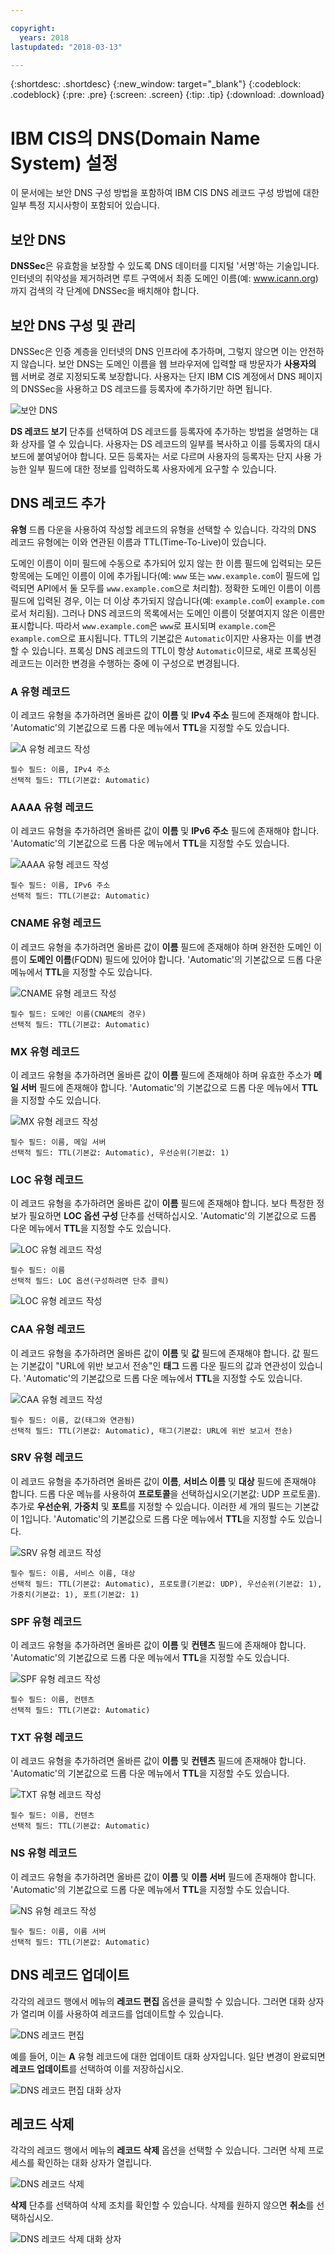 ```yaml
---

copyright:
  years: 2018
lastupdated: "2018-03-13"

---
```


{:shortdesc: .shortdesc}
{:new_window: target="_blank"}
{:codeblock: .codeblock}
{:pre: .pre}
{:screen: .screen}
{:tip: .tip}
{:download: .download}

# IBM CIS의 DNS(Domain Name System) 설정

이 문서에는 보안 DNS 구성 방법을 포함하여 IBM CIS DNS 레코드 구성 방법에 대한 일부 특정 지시사항이 포함되어 있습니다. 

## 보안 DNS

**DNSSec**은 유효함을 보장할 수 있도록 DNS 데이터를 디지털 '서명'하는 기술입니다. 인터넷의 취약성을 제거하려면 루트 구역에서 최종 도메인 이름(예: www.icann.org)까지 검색의 각 단계에 DNSSec을 배치해야 합니다. 

## 보안 DNS 구성 및 관리 

DNSSec은 인증 계층을 인터넷의 DNS 인프라에 추가하며, 그렇지 않으면 이는 안전하지 않습니다. 보안 DNS는 도메인 이름을 웹 브라우저에 입력할 때 방문자가 **사용자의** 웹 서버로 경로 지정되도록 보장합니다. 사용자는 단지 IBM CIS 계정에서 DNS 페이지의 DNSSec을 사용하고 DS 레코드를 등록자에 추가하기만 하면 됩니다. 

![보안 DNS](images/dns/secure-dns.png)

**DS 레코드 보기** 단추를 선택하여 DS 레코드를 등록자에 추가하는 방법을 설명하는 대화 상자를 열 수 있습니다. 사용자는 DS 레코드의 일부를 복사하고 이를 등록자의 대시보드에 붙여넣어야 합니다. 모든 등록자는 서로 다르며 사용자의 등록자는 단지 사용 가능한 일부 필드에 대한 정보를 입력하도록 사용자에게 요구할 수 있습니다. 

## DNS 레코드 추가

**유형** 드롭 다운을 사용하여 작성할 레코드의 유형을 선택할 수 있습니다. 각각의 DNS 레코드 유형에는 이와 연관된 이름과 TTL(Time-To-Live)이 있습니다.  

도메인 이름이 이미 필드에 수동으로 추가되어 있지 않는 한 이름 필드에 입력되는 모든 항목에는 도메인 이름이 이에 추가됩니다(예: `www` 또는 `www.example.com`이 필드에 입력되면 API에서 둘 모두를 `www.example.com`으로 처리함). 정확한 도메인 이름이 이름 필드에 입력된 경우, 이는 더 이상 추가되지 않습니다(예: `example.com`이 `example.com`로서 처리됨). 그러나 DNS 레코드의 목록에서는 도메인 이름이 덧붙여지지 않은 이름만 표시합니다. 따라서 `www.example.com`은 `www`로 표시되며 `example.com`은 `example.com`으로 표시됩니다. TTL의 기본값은 `Automatic`이지만 사용자는 이를 변경할 수 있습니다. 프록싱 DNS 레코드의 TTL이 항상 `Automatic`이므로, 새로 프록싱된 레코드는 이러한 변경을 수행하는 중에 이 구성으로 변경됩니다. 

### A 유형 레코드

이 레코드 유형을 추가하려면 올바른 값이 **이름** 및 **IPv4 주소** 필드에 존재해야 합니다. 'Automatic'의 기본값으로 드롭 다운 메뉴에서 **TTL**을 지정할 수도 있습니다. 

![A 유형 레코드 작성](images/dns/create-a-type-record.png)

    필수 필드: 이름, IPv4 주소
    선택적 필드: TTL(기본값: Automatic)

### AAAA 유형 레코드

이 레코드 유형을 추가하려면 올바른 값이 **이름** 및 **IPv6 주소** 필드에 존재해야 합니다. 'Automatic'의 기본값으로 드롭 다운 메뉴에서 **TTL**을 지정할 수도 있습니다. 

![AAAA 유형 레코드 작성](images/dns/create-aaaa-type-record.png)

    필수 필드: 이름, IPv6 주소
    선택적 필드: TTL(기본값: Automatic)

### CNAME 유형 레코드

이 레코드 유형을 추가하려면 올바른 값이 **이름** 필드에 존재해야 하며 완전한 도메인 이름이 **도메인 이름**(FQDN) 필드에 있어야 합니다. 'Automatic'의 기본값으로 드롭 다운 메뉴에서 **TTL**을 지정할 수도 있습니다. 


![CNAME 유형 레코드 작성](images/dns/create-cname-type-record.png)

    필수 필드: 도메인 이름(CNAME의 경우)
    선택적 필드: TTL(기본값: Automatic)


### MX 유형 레코드

이 레코드 유형을 추가하려면 올바른 값이 **이름** 필드에 존재해야 하며 유효한 주소가 **메일 서버** 필드에 존재해야 합니다. 'Automatic'의 기본값으로 드롭 다운 메뉴에서 **TTL**을 지정할 수도 있습니다. 

![MX 유형 레코드 작성](images/dns/create-mx-type-record.png)

    필수 필드: 이름, 메일 서버
    선택적 필드: TTL(기본값: Automatic), 우선순위(기본값: 1) 

### LOC 유형 레코드

이 레코드 유형을 추가하려면 올바른 값이 **이름** 필드에 존재해야 합니다. 보다 특정한 정보가 필요하면 **LOC 옵션 구성** 단추를 선택하십시오. 'Automatic'의 기본값으로 드롭 다운 메뉴에서 **TTL**을 지정할 수도 있습니다. 

![LOC 유형 레코드 작성](images/dns/create-loc-type-record-1.png)

    필수 필드: 이름
    선택적 필드: LOC 옵션(구성하려면 단추 클릭)

![LOC 유형 레코드 작성](images/dns/create-loc-type-record-2.png)

### CAA 유형 레코드

이 레코드 유형을 추가하려면 올바른 값이 **이름** 및 **값** 필드에 존재해야 합니다. 값 필드는 기본값이 "URL에 위반 보고서 전송"인 **태그** 드롭 다운 필드의 값과 연관성이 있습니다. 'Automatic'의 기본값으로 드롭 다운 메뉴에서 **TTL**을 지정할 수도 있습니다. 

![CAA 유형 레코드 작성](images/dns/create-caa-type-record.png)

    필수 필드: 이름, 값(태그와 연관됨)
    선택적 필드: TTL(기본값: Automatic), 태그(기본값: URL에 위반 보고서 전송)

### SRV 유형 레코드

이 레코드 유형을 추가하려면 올바른 값이 **이름**, **서비스 이름** 및 **대상** 필드에 존재해야 합니다. 드롭 다운 메뉴를 사용하여 **프로토콜**을 선택하십시오(기본값: UDP 프로토콜). 추가로 **우선순위**, **가중치** 및 **포트**를 지정할 수 있습니다. 이러한 세 개의 필드는 기본값이 1입니다. 'Automatic'의 기본값으로 드롭 다운 메뉴에서 **TTL**을 지정할 수도 있습니다. 

![SRV 유형 레코드 작성](images/dns/create-srv-type-record.png)

    필수 필드: 이름, 서비스 이름, 대상
    선택적 필드: TTL(기본값: Automatic), 프로토콜(기본값: UDP), 우선순위(기본값: 1), 가중치(기본값: 1), 포트(기본값: 1)

### SPF 유형 레코드

이 레코드 유형을 추가하려면 올바른 값이 **이름** 및 **컨텐츠** 필드에 존재해야 합니다. 'Automatic'의 기본값으로 드롭 다운 메뉴에서 **TTL**을 지정할 수도 있습니다. 

![SPF 유형 레코드 작성](images/dns/create-spf-type-record.png)

    필수 필드: 이름, 컨텐츠
    선택적 필드: TTL(기본값: Automatic)

### TXT 유형 레코드

이 레코드 유형을 추가하려면 올바른 값이 **이름** 및 **컨텐츠** 필드에 존재해야 합니다. 'Automatic'의 기본값으로 드롭 다운 메뉴에서 **TTL**을 지정할 수도 있습니다. 

![TXT 유형 레코드 작성](images/dns/create-txt-type-record.png)

    필수 필드: 이름, 컨텐츠
    선택적 필드: TTL(기본값: Automatic)

### NS 유형 레코드

이 레코드 유형을 추가하려면 올바른 값이 **이름** 및 **이름 서버** 필드에 존재해야 합니다. 'Automatic'의 기본값으로 드롭 다운 메뉴에서 **TTL**을 지정할 수도 있습니다. 

![NS 유형 레코드 작성](images/dns/create-ns-type-record.png)

    필수 필드: 이름, 이름 서버
    선택적 필드: TTL(기본값: Automatic)

## DNS 레코드 업데이트

각각의 레코드 행에서 메뉴의 **레코드 편집** 옵션을 클릭할 수 있습니다. 그러면 대화 상자가 열리며 이를 사용하여 레코드를 업데이트할 수 있습니다. 

![DNS 레코드 편집](images/dns/edit-dns-record.png)

예를 들어, 이는 **A** 유형 레코드에 대한 업데이트 대화 상자입니다. 일단 변경이 완료되면 **레코드 업데이트**를 선택하여 이를 저장하십시오. 

![DNS 레코드 편집 대화 상자](images/dns/update-dns-dialog.png)

## 레코드 삭제

각각의 레코드 행에서 메뉴의 **레코드 삭제** 옵션을 선택할 수 있습니다. 그러면 삭제 프로세스를 확인하는 대화 상자가 열립니다. 

![DNS 레코드 삭제](images/dns/delete-record.png)

**삭제** 단추를 선택하여 삭제 조치를 확인할 수 있습니다. 삭제를 원하지 않으면 **취소**를 선택하십시오. 

![DNS 레코드 삭제 대화 상자](images/dns/delete-record-dialog.png)
